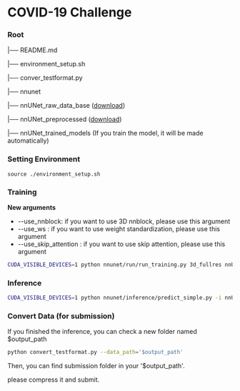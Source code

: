 
# COVID-19 Challenge

### Root

|── README.md

|── environment_setup.sh

|── conver_testformat.py

|── nnunet

|── nnUNet_raw_data_base ([download](https://drive.google.com/drive/folders/194hHX5cOFoPi0VvIKNMoAIqHppG1YwWI?usp=sharing))

|── nnUNet_preprocessed ([download](https://drive.google.com/drive/folders/1bcpLwVSd_QFEm_GLR0a2RddIqa4RIC-M?usp=sharing))

|── nnUNet_trained_models (If you train the model, it will be made automatically)



### Setting Environment

```
source ./environment_setup.sh
```



### Training

**New arguments**

* --use_nnblock: if you want to use 3D nnblock, please use this argument
* --use_ws : if you want to use weight standardization, please use this argument
* --use_skip_attention : if you want to use skip attention, please use this argument

```bash
CUDA_VISIBLE_DEVICES=1 python nnunet/run/run_training.py 3d_fullres nnUNetTrainerV2 Task000_MYTASK -f 0 --use_nnblock --use_ws
```



### Inference

```bash
CUDA_VISIBLE_DEVICES=1 python nnunet/inference/predict_simple.py -i nnUNet_raw_data_base/nnUNet_raw_data/Task000_MYTASK/imagesTs -o '$output_path' -t Task000_MYTASK -m 3d_fullres -f 0
```



### Convert Data (for submission)

If you finished the inference, you can check a new folder named $output_path

```bash
python convert_testformat.py --data_path='$output_path'
```



Then, you can find submission folder in your '$output_path'.

please compress it and submit.

